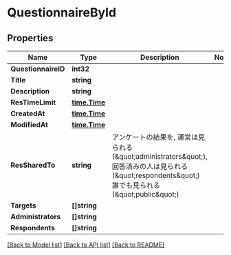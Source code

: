 # QuestionnaireById

## Properties

Name | Type | Description | Notes
------------ | ------------- | ------------- | -------------
**QuestionnaireID** | **int32** |  | 
**Title** | **string** |  | 
**Description** | **string** |  | 
**ResTimeLimit** | [**time.Time**](time.Time.md) |  | 
**CreatedAt** | [**time.Time**](time.Time.md) |  | 
**ModifiedAt** | [**time.Time**](time.Time.md) |  | 
**ResSharedTo** | **string** | アンケートの結果を, 運営は見られる (\&quot;administrators\&quot;), 回答済みの人は見られる (\&quot;respondents\&quot;) 誰でも見られる (\&quot;public\&quot;)  | 
**Targets** | **[]string** |  | 
**Administrators** | **[]string** |  | 
**Respondents** | **[]string** |  | 

[[Back to Model list]](../README.md#documentation-for-models) [[Back to API list]](../README.md#documentation-for-api-endpoints) [[Back to README]](../README.md)


